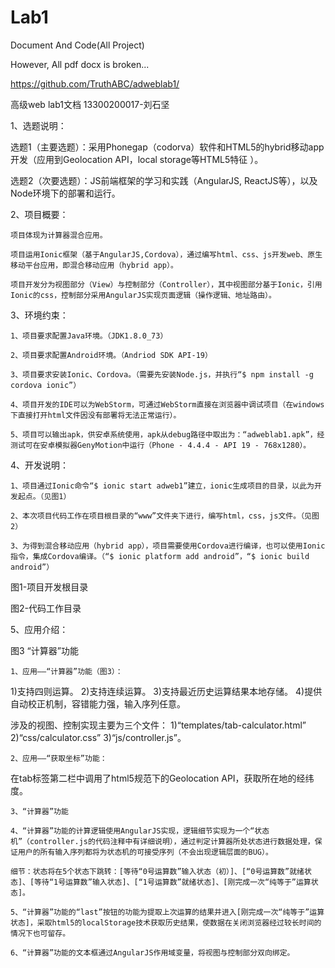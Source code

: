 # Lab1

Document And Code(All Project)

However, All pdf docx is broken...

https://github.com/TruthABC/adweblab1/




高级web lab1文档
13300200017-刘石坚

1、选题说明：

选题1（主要选题）：采用Phonegap（codorva）软件和HTML5的hybrid移动app开发（应用到Geolocation API，local storage等HTML5特征 ）。

选题2（次要选题）：JS前端框架的学习和实践（AngularJS, ReactJS等），以及Node环境下的部署和运行。

2、项目概要：

	项目体现为计算器混合应用。

	项目运用Ionic框架（基于AngularJS,Cordova），通过编写html、css、js开发web、原生移动平台应用，即混合移动应用（hybrid app）。

	项目开发分为视图部分（View）与控制部分（Controller），其中视图部分基于Ionic，引用Ionic的css，控制部分采用AngularJS实现页面逻辑（操作逻辑、地址路由）。

3、环境约束：

	1、项目要求配置Java环境。（JDK1.8.0_73）

	2、项目要求配置Android环境。（Andriod SDK API-19）

	3、项目要求安装Ionic、Cordova。（需要先安装Node.js，并执行“$ npm install -g cordova ionic”）

	4、项目开发的IDE可以为WebStorm，可通过WebStorm直接在浏览器中调试项目（在windows下直接打开html文件因没有部署将无法正常运行）。

	5、项目可以输出apk，供安卓系统使用，apk从debug路径中取出为：“adweblab1.apk”，经测试可在安卓模拟器GenyMotion中运行（Phone - 4.4.4 - API 19 - 768x1280）。

4、开发说明：

	1、项目通过Ionic命令“$ ionic start adweb1”建立，ionic生成项目的目录，以此为开发起点。（见图1）

	2、本次项目代码工作在项目根目录的“www”文件夹下进行，编写html，css，js文件。（见图2）

	3、为得到混合移动应用（hybrid app），项目需要使用Cordova进行编译，也可以使用Ionic指令，集成Cordova编译。（“$ ionic platform add android”，“$ ionic build android”）


















图1-项目开发根目录
















图2-代码工作目录

5、应用介绍：

























图3 “计算器”功能

	1、应用——“计算器”功能（图3）：
1)支持四则运算。
2)支持连续运算。
3)支持最近历史运算结果本地存储。
4)提供自动校正机制，容错能力强，输入序列任意。

涉及的视图、控制实现主要为三个文件：
1)“templates/tab-calculator.html”
2)“css/calculator.css”
3)“js/controller.js”。

	2、应用——“获取坐标”功能：
在tab标签第二栏中调用了html5规范下的Geolocation API，获取所在地的经纬度。

	3、“计算器”功能

	4、“计算器”功能的计算逻辑使用AngularJS实现，逻辑细节实现为一个“状态机”（controller.js的代码注释中有详细说明），通过判定计算器所处状态进行数据处理，保证用户的所有输入序列都将为状态机的可接受序列（不会出现逻辑层面的BUG）。

	细节：状态将在5个状态下跳转：[等待“0号运算数”输入状态（初）]、[“0号运算数”就绪状态]、[等待“1号运算数”输入状态]、[“1号运算数”就绪状态]、[刚完成一次“纯等于”运算状态]。

	5、“计算器”功能的“last”按钮的功能为提取上次运算的结果并进入[刚完成一次“纯等于”运算状态]，采取html5的localStorage技术获取历史结果，使数据在关闭浏览器经过较长时间的情况下也可留存。

	6、“计算器”功能的文本框通过AngularJS作用域变量，将视图与控制部分双向绑定。

